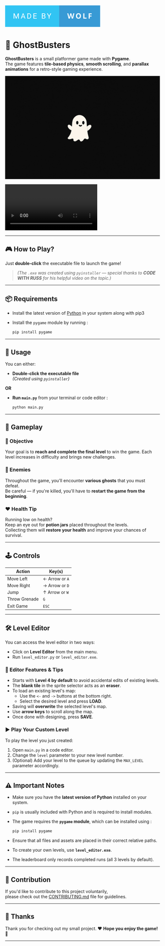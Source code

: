 ![made-by-wolf](https://github.com/WhiteJadeWolf/Ghostbusters/blob/main/Assets/made-by-wolf.svg)

# 👻 GhostBusters

**GhostBusters** is a small platformer game made with **Pygame**.  
The game features **tile-based physics**, **smooth scrolling**, and **parallax animations** for a retro-style gaming experience.

![GhostBusters Logo](https://github.com/WhiteJadeWolf/Ghostbusters/blob/main/Assets/ghostlogo.jpg)

![GhostBusters Gameplay](https://github.com/WhiteJadeWolf/Ghostbusters/blob/main/Assets/Recording2025-04-07194656-ezgif.com-video-to-gif-converter.mp4)

---

## 🎮 How to Play?

Just **double-click** the executable file to launch the game!  
> *(The `.exe` was created using `pyinstaller` — special thanks to **CODE WITH RUSS** for his helpful video on the topic.)*

---

## 📦 Requirements

- Install the latest version of [Python](https://www.python.org/downloads/) in your system along with pip3
- Install the `pygame` module by running :

  ```bash
  pip install pygame

---

## 🚀 Usage

You can either:

- **Double-click the executable file**  
  *(Created using `pyinstaller`)*

**OR**

- **Run `main.py`** from your terminal or code editor :

  ```bash
  python main.py

---

## 👾 Gameplay

### 🎯 Objective

Your goal is to **reach and complete the final level** to win the game. Each level increases in difficulty and brings new challenges.

### 👻 Enemies

Throughout the game, you’ll encounter **various ghosts** that you must defeat.  
Be careful — if you're killed, you'll have to **restart the game from the beginning**.

### ❤️ Health Tip

Running low on health?  
Keep an eye out for **potion jars** placed throughout the levels.  
Collecting them will **restore your health** and improve your chances of survival.

---

## 🕹️ Controls

| Action            | Key(s)               |
|-------------------|----------------------|
| Move Left         | ← Arrow or `A`       |
| Move Right        | → Arrow or `D`       |
| Jump              | ↑ Arrow or `W`       |
| Throw Grenade     | `G`                  |
| Exit Game         | `ESC`                |

---

## 🛠️ Level Editor

You can access the level editor in two ways:

- Click on **Level Editor** from the main menu.
- Run `level_editor.py` or `level_editor.exe`.


### 🧩 Editor Features & Tips

- Starts with **Level 4 by default** to avoid accidental edits of existing levels.
- The **blank tile** in the sprite selector acts as an **eraser**.
- To load an existing level's map:
  - Use the `<-` and `->` buttons at the bottom right.
  - Select the desired level and press **LOAD**.
- Saving will **overwrite** the selected level's map.
- Use **arrow keys** to scroll along the map.
- Once done with designing, press **SAVE**.

### ▶️ Play Your Custom Level

To play the level you just created:

1. Open `main.py` in a code editor.
2. Change the `level` parameter to your new level number.
3. (Optional) Add your level to the queue by updating the `MAX_LEVEL` parameter accordingly.

---

## ⚠️ Important Notes

- Make sure you have the **latest version of Python** installed on your system.
- `pip` is usually included with Python and is required to install modules.
- The game requires the **`pygame` module**, which can be installed using :

  ```bash
  pip install pygame
- Ensure that all files and assets are placed in their correct relative paths.
- To create your own levels, use **`level_editor.exe`**.
- The leaderboard only records completed runs (all 3 levels by default).

---

## 🤝 Contribution

If you'd like to contribute to this project voluntarily,  
please check out the [CONTRIBUTING.md](https://github.com/WhiteJadeWolf/Ghostbusters/blob/main/CONTRIBUTING.md) file for guidelines.

---

## 🙏 Thanks

Thank you for checking out my small project. ❤️
**Hope you enjoy the game!** 🎉

---
